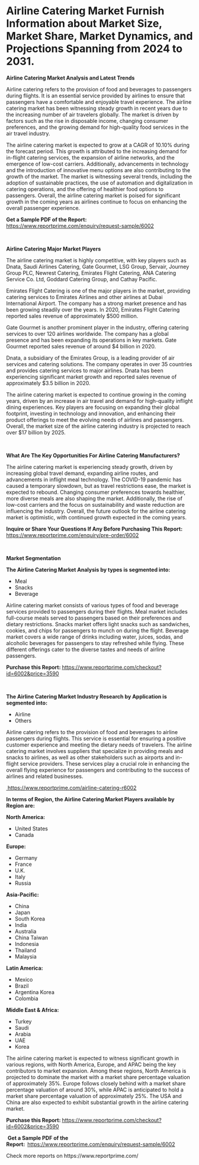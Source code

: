 <p><h1>Airline Catering Market Furnish Information about Market Size, Market Share, Market Dynamics, and Projections Spanning from 2024 to 2031.</h1></p><p><strong>Airline Catering Market Analysis and Latest Trends</strong></p>
<p><p>Airline catering refers to the provision of food and beverages to passengers during flights. It is an essential service provided by airlines to ensure that passengers have a comfortable and enjoyable travel experience. The airline catering market has been witnessing steady growth in recent years due to the increasing number of air travelers globally. The market is driven by factors such as the rise in disposable income, changing consumer preferences, and the growing demand for high-quality food services in the air travel industry.</p><p>The airline catering market is expected to grow at a CAGR of 10.10% during the forecast period. This growth is attributed to the increasing demand for in-flight catering services, the expansion of airline networks, and the emergence of low-cost carriers. Additionally, advancements in technology and the introduction of innovative menu options are also contributing to the growth of the market. The market is witnessing several trends, including the adoption of sustainable practices, the use of automation and digitalization in catering operations, and the offering of healthier food options to passengers. Overall, the airline catering market is poised for significant growth in the coming years as airlines continue to focus on enhancing the overall passenger experience.</p></p>
<p><strong>Get a Sample PDF of the Report:&nbsp;</strong> <a href="https://www.reportprime.com/enquiry/request-sample/6002">https://www.reportprime.com/enquiry/request-sample/6002</a></p>
<p>&nbsp;</p>
<p><strong>Airline Catering Major Market Players</strong></p>
<p><p>The airline catering market is highly competitive, with key players such as Dnata, Saudi Airlines Catering, Gate Gourmet, LSG Group, Servair, Journey Group PLC, Newrest Catering, Emirates Flight Catering, ANA Catering Service Co. Ltd, Goddard Catering Group, and Cathay Pacific.</p><p>Emirates Flight Catering is one of the major players in the market, providing catering services to Emirates Airlines and other airlines at Dubai International Airport. The company has a strong market presence and has been growing steadily over the years. In 2020, Emirates Flight Catering reported sales revenue of approximately $500 million.</p><p>Gate Gourmet is another prominent player in the industry, offering catering services to over 120 airlines worldwide. The company has a global presence and has been expanding its operations in key markets. Gate Gourmet reported sales revenue of around $4 billion in 2020.</p><p>Dnata, a subsidiary of the Emirates Group, is a leading provider of air services and catering solutions. The company operates in over 35 countries and provides catering services to major airlines. Dnata has been experiencing significant market growth and reported sales revenue of approximately $3.5 billion in 2020.</p><p>The airline catering market is expected to continue growing in the coming years, driven by an increase in air travel and demand for high-quality inflight dining experiences. Key players are focusing on expanding their global footprint, investing in technology and innovation, and enhancing their product offerings to meet the evolving needs of airlines and passengers. Overall, the market size of the airline catering industry is projected to reach over $17 billion by 2025.</p></p>
<p>&nbsp;</p>
<p><strong>What Are The Key Opportunities For Airline Catering Manufacturers?</strong></p>
<p><p>The airline catering market is experiencing steady growth, driven by increasing global travel demand, expanding airline routes, and advancements in inflight meal technology. The COVID-19 pandemic has caused a temporary slowdown, but as travel restrictions ease, the market is expected to rebound. Changing consumer preferences towards healthier, more diverse meals are also shaping the market. Additionally, the rise of low-cost carriers and the focus on sustainability and waste reduction are influencing the industry. Overall, the future outlook for the airline catering market is optimistic, with continued growth expected in the coming years.</p></p>
<p><strong>Inquire or Share Your Questions If Any Before Purchasing This Report:</strong> <a href="https://www.reportprime.com/enquiry/pre-order/6002">https://www.reportprime.com/enquiry/pre-order/6002</a></p>
<p>&nbsp;</p>
<p><strong>Market Segmentation</strong></p>
<p><strong>The Airline Catering Market Analysis by types is segmented into:</strong></p>
<p><ul><li>Meal</li><li>Snacks</li><li>Beverage</li></ul></p>
<p><p>Airline catering market consists of various types of food and beverage services provided to passengers during their flights. Meal market includes full-course meals served to passengers based on their preferences and dietary restrictions. Snacks market offers light snacks such as sandwiches, cookies, and chips for passengers to munch on during the flight. Beverage market covers a wide range of drinks including water, juices, sodas, and alcoholic beverages for passengers to stay refreshed while flying. These different offerings cater to the diverse tastes and needs of airline passengers.</p></p>
<p><strong>Purchase this Report:&nbsp;</strong><a href="https://www.reportprime.com/checkout?id=6002&price=3590">https://www.reportprime.com/checkout?id=6002&price=3590</a></p>
<p>&nbsp;</p>
<p><strong>The Airline Catering Market Industry Research by Application is segmented into:</strong></p>
<p><ul><li>Airline</li><li>Others</li></ul></p>
<p><p>Airline catering refers to the provision of food and beverages to airline passengers during flights. This service is essential for ensuring a positive customer experience and meeting the dietary needs of travelers. The airline catering market involves suppliers that specialize in providing meals and snacks to airlines, as well as other stakeholders such as airports and in-flight service providers. These services play a crucial role in enhancing the overall flying experience for passengers and contributing to the success of airlines and related businesses.</p></p>
<p><a href="https://www.reportprime.com/airline-catering-r6002">&nbsp;https://www.reportprime.com/airline-catering-r6002</a></p>
<p><strong>In terms of Region, the Airline Catering Market Players available by Region are:</strong></p>
<p>
    <p> <strong> North America: </strong>
        <ul>
            <li>United States</li>
            <li>Canada</li>
        </ul>
        </p> 
    <p> <strong> Europe: </strong>
        <ul>
            <li>Germany</li>
            <li>France</li>
            <li>U.K.</li>
            <li>Italy</li>
            <li>Russia</li>
        </ul>
        </p> 
    <p> <strong> Asia-Pacific: </strong>
        <ul>
            <li>China</li>
            <li>Japan</li>
            <li>South Korea</li>
            <li>India</li>
            <li>Australia</li>
            <li>China Taiwan</li>
            <li>Indonesia</li>
            <li>Thailand</li>
            <li>Malaysia</li>
        </ul>
        </p> 
    <p> <strong> Latin America: </strong>
        <ul>
            <li>Mexico</li>
            <li>Brazil</li>
            <li>Argentina Korea</li>
            <li>Colombia</li>
        </ul>
        </p> 
    <p> <strong> Middle East & Africa: </strong>
        <ul>
            <li>Turkey</li>
            <li>Saudi</li>
            <li>Arabia</li>
            <li>UAE</li>
            <li>Korea</li>
        </ul>
    </p>
    </p>
<p><p>The airline catering market is expected to witness significant growth in various regions, with North America, Europe, and APAC being the key contributors to market expansion. Among these regions, North America is projected to dominate the market with a market share percentage valuation of approximately 35%. Europe follows closely behind with a market share percentage valuation of around 30%, while APAC is anticipated to hold a market share percentage valuation of approximately 25%. The USA and China are also expected to exhibit substantial growth in the airline catering market.</p></p>
<p><strong>Purchase this Report: </strong><a href="https://www.reportprime.com/checkout?id=6002&price=3590">https://www.reportprime.com/checkout?id=6002&price=3590</a></p>
<p>&nbsp;<strong>Get a Sample PDF of the Report:&nbsp;&nbsp;</strong><a href="https://www.reportprime.com/enquiry/request-sample/6002">https://www.reportprime.com/enquiry/request-sample/6002</a></p>
<p><strong></strong></p>
<p>Check more reports on https://www.reportprime.com/</p>